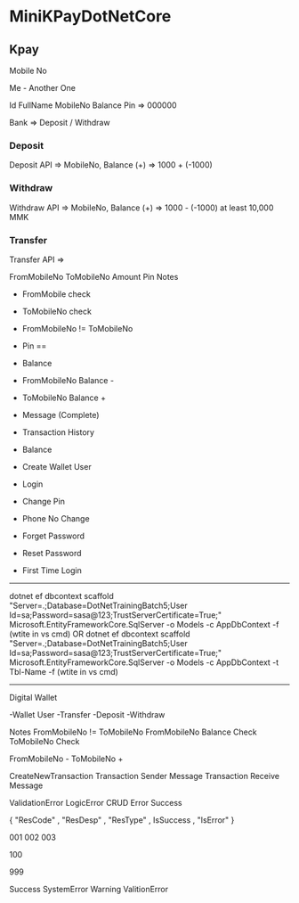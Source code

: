 # MiniKPayDotNetCore

## Kpay
Mobile No

Me - Another One

Id FullName MobileNo Balance Pin => 000000

Bank => Deposit / Withdraw

### Deposit
Deposit API => MobileNo, Balance (+) => 1000 + (-1000)

### Withdraw
Withdraw API => MobileNo, Balance (+) => 1000 - (-1000) at least 10,000 MMK

### Transfer
Transfer API =>

FromMobileNo
ToMobileNo 
Amount 
Pin 
Notes

- FromMobile check
- ToMobileNo check
- FromMobileNo != ToMobileNo
- Pin ==
- Balance
- FromMobileNo Balance -
- ToMobileNo Balance +
- Message (Complete)
- Transaction History

- Balance
- Create Wallet User
- Login
- Change Pin
- Phone No Change
- Forget Password
- Reset Password
- First Time Login


-------------------------------

dotnet ef dbcontext scaffold "Server=.;Database=DotNetTrainingBatch5;User Id=sa;Password=sasa@123;TrustServerCertificate=True;" Microsoft.EntityFrameworkCore.SqlServer -o Models -c AppDbContext -f (wtite in vs cmd)
OR
dotnet ef dbcontext scaffold "Server=.;Database=DotNetTrainingBatch5;User Id=sa;Password=sasa@123;TrustServerCertificate=True;" Microsoft.EntityFrameworkCore.SqlServer -o Models -c AppDbContext -t Tbl-Name -f (wtite in vs cmd)

-------------------------------


Digital Wallet 

-Wallet User
-Transfer
-Deposit
-Withdraw

Notes 
FromMobileNo != ToMobileNo
FromMobileNo Balance Check
ToMobileNo Check

FromMobileNo -
ToMobileNo +

CreateNewTransaction
Transaction Sender Message
Transaction Receive Message


ValidationError
LogicError
CRUD Error
Success


{
		"ResCode" , "ResDesp" , "ResType" , IsSuccess , "IsError" 
}


001
002
003

100

999

Success
SystemError
Warning
ValitionError

